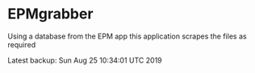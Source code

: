 # EPMgrabber
Using a database from the EPM app this application scrapes the files as required


Latest backup: Sun Aug 25 10:34:01 UTC 2019
